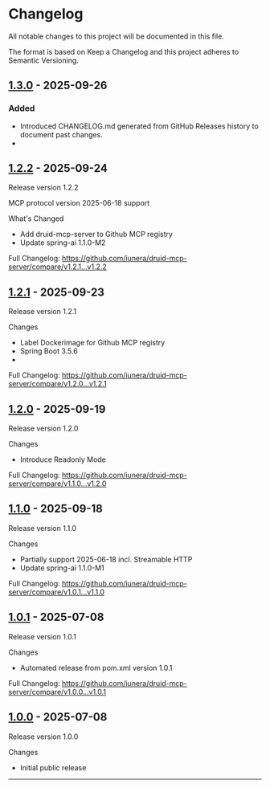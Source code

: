 # Changelog

All notable changes to this project will be documented in this file.

The format is based on Keep a Changelog and this project adheres to Semantic Versioning.

## [1.3.0] - 2025-09-26

### Added
- Introduced CHANGELOG.md generated from GitHub Releases history to document past changes.
- 

## [1.2.2] - 2025-09-24

Release version 1.2.2

MCP protocol version 2025-06-18 support

What's Changed
- Add druid-mcp-server to Github MCP registry
- Update spring-ai 1.1.0-M2

Full Changelog: https://github.com/iunera/druid-mcp-server/compare/v1.2.1...v1.2.2

## [1.2.1] - 2025-09-23

Release version 1.2.1

Changes
- Label Dockerimage for Github MCP registry
- Spring Boot 3.5.6
- 

Full Changelog: https://github.com/iunera/druid-mcp-server/compare/v1.2.0...v1.2.1

## [1.2.0] - 2025-09-19

Release version 1.2.0

Changes
- Introduce Readonly Mode

Full Changelog: https://github.com/iunera/druid-mcp-server/compare/v1.1.0...v1.2.0

## [1.1.0] - 2025-09-18

Release version 1.1.0

Changes
- Partially support 2025-06-18 incl. Streamable HTTP
- Update spring-ai 1.1.0-M1


Full Changelog: https://github.com/iunera/druid-mcp-server/compare/v1.0.1...v1.1.0

## [1.0.1] - 2025-07-08

Release version 1.0.1

Changes
- Automated release from pom.xml version 1.0.1

Full Changelog: https://github.com/iunera/druid-mcp-server/compare/v1.0.0...v1.0.1

## [1.0.0] - 2025-07-08

Release version 1.0.0

Changes
- Initial public release

---

[1.3.0]: https://github.com/iunera/druid-mcp-server/compare/v1.2.2...v1.3.0
[1.2.2]: https://github.com/iunera/druid-mcp-server/releases/tag/v1.2.2
[1.2.1]: https://github.com/iunera/druid-mcp-server/releases/tag/v1.2.1
[1.2.0]: https://github.com/iunera/druid-mcp-server/releases/tag/v1.2.0
[1.1.0]: https://github.com/iunera/druid-mcp-server/releases/tag/v1.1.0
[1.0.1]: https://github.com/iunera/druid-mcp-server/releases/tag/v1.0.1
[1.0.0]: https://github.com/iunera/druid-mcp-server/releases/tag/v1.0.0
